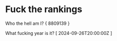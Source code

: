 # Fuck the rankings

Who the hell am I?
{ 8809139 }

What fucking year is it?
[ 2024-09-26T20:00:00Z ]

